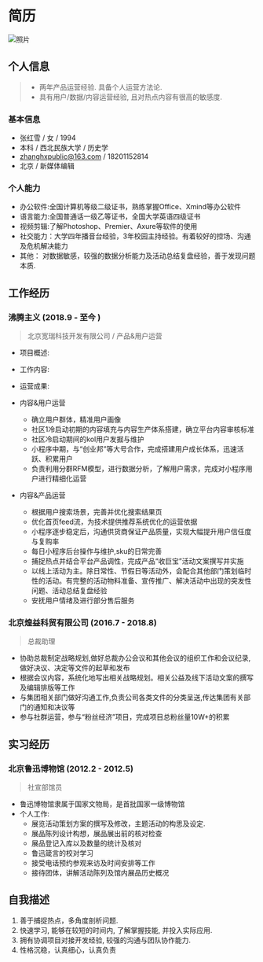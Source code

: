 # 简历

![照片](https://zhangrunhao.oss-cn-beijing.aliyuncs.com/test/100.png)

## 个人信息

> * 两年产品运营经验. 具备个人运营方法论.
> * 具有用户/数据/内容运营经验, 且对热点内容有很高的敏感度.

### 基本信息

* 张红雪 / 女 / 1994
* 本科 / 西北民族大学 / 历史学
* zhanghxpublic@163.com / 18201152814
* 北京 / 新媒体编辑

### 个人能力

* 办公软件:全国计算机等级二级证书，熟练掌握Office、Xmind等办公软件
* 语言能力:全国普通话一级乙等证书，全国大学英语四级证书
* 视频剪辑:了解Photoshop、Premier、Axure等软件的使用
* 社交能力：大学四年播音台经验，3年校园主持经验。有着较好的控场、沟通及危机解决能力
* 其他： 对数据敏感，较强的数据分析能力及活动总结复盘经验，善于发现问题本质.

## 工作经历

### 沸腾主义 (2018.9 - 至今 )

> 北京宽瑞科技开发有限公司 / 产品&用户运营

* 项目概述:
* 工作内容:
* 运营成果:

* 内容&用户运营
  * 确立用户群体，精准用户画像
  * 社区1冷启动初期的内容填充与内容生产体系搭建，确立平台内容审核标准
  * 社区冷启动期间的kol用户发掘与维护
  * 小程序中期，与“创业邦”等大号合作，完成搭建用户成长体系，迅速活跃、积累用户
  * 负责利用分群RFM模型，进行数据分析，了解用户需求，完成对小程序用户进行精细化运营
* 内容&产品运营
  * 根据用户搜索场景，完善并优化搜索结果页
  * 优化首页feed流，为技术提供推荐系统优化的运营依据
  * 小程序逐步稳定后，沟通供货商保证产品质量，实现大幅提升用户信任度与复购率
  * 每日小程序后台操作与维护,sku的日常完善
  * 捕捉热点并结合平台产品调性，完成产品“收巨宝”活动文案撰写并实施
  * 以线上活动为主。除日常性、节假日等活动外，会配合其他部门策划临时性的活动。有完整的活动物料准备、宣传推广、解决活动中出现的突发性问题、活动总结复盘经验
  * 安抚用户情绪及进行部分售后服务

### 北京煌益科贸有限公司 (2016.7 - 2018.8)

> 总裁助理

* 协助总裁制定战略规划,做好总裁办公会议和其他会议的组织工作和会议纪录,做好决议、决定等文件的起草和发布
* 根据会议内容，系统化地写出相关战略规划。相关公益及线下活动文案的撰写及编辑排版等工作
* 与集团相关部门做好沟通工作,负责公司各类文件的分类呈送,传达集团有关部门的通知和决议等
* 参与社群运营，参与“粉丝经济”项目，完成项目总粉丝量10W+的积累

## 实习经历

### 北京鲁迅博物馆 (2012.2 - 2012.5)
  
> 社宣部馆员

* 鲁迅博物馆隶属于国家文物局，是首批国家一级博物馆
* 个人工作:
  * 展览活动策划方案的撰写及修改，主题活动的构思及设定.
  * 展品陈列设计构想，展品展出前的核对检查
  * 展品登记入库以及数量的统计及核对
  * 鲁迅箴言的校对学习
  * 接受电话预约参观来访及时间安排等工作
  * 接待团体，讲解活动陈列及馆内展品历史概况

## 自我描述

1. 善于捕捉热点，多角度剖析问题.
2. 快速学习, 能够在较短的时间内, 了解掌握技能, 并投入实际应用.
3. 拥有协调项目对接开发经验, 较强的沟通与团队协作能力.
4. 性格沉稳，认真细心，认真负责
